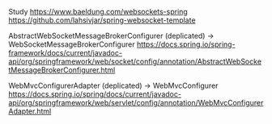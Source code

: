 Study
https://www.baeldung.com/websockets-spring
https://github.com/lahsivjar/spring-websocket-template

AbstractWebSocketMessageBrokerConfigurer (deplicated) -> WebSocketMessageBrokerConfigurer
https://docs.spring.io/spring-framework/docs/current/javadoc-api/org/springframework/web/socket/config/annotation/AbstractWebSocketMessageBrokerConfigurer.html

WebMvcConfigurerAdapter (deplicated) -> WebMvcConfigurer
https://docs.spring.io/spring/docs/current/javadoc-api/org/springframework/web/servlet/config/annotation/WebMvcConfigurerAdapter.html
